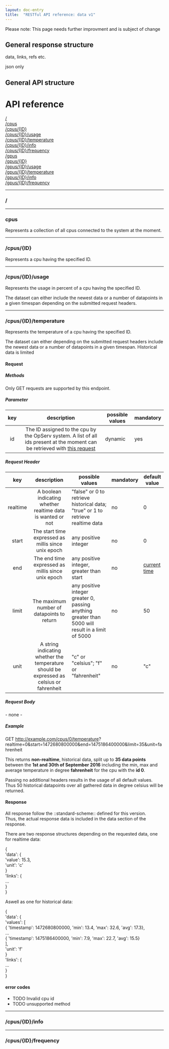 ```yaml
---		  
layout: doc-entry		  
title:  "RESTful API reference: data v1"
---		 
```

  		  
Please note: This page needs further improvment and is subject of change

## General response structure		
	
data, links, refs etc.		
	
json only		
	
## General API structure		
	
# API reference		
	
[/](#)  		
[/cpus](#cpus)  		
[/cpus/{ID}](#cpusid)  		
[/cpus/{ID}/usage](#cpusidusage)  		
[/cpus/{ID}/temperature](#cpusidtemperature)  		
[/cpus/{ID}/info](#cpusidinfo)  		
[/cpus/{ID}/frequency](#cpusidfrequency)		
[/gpus](#gpus)  		
[/gpus/{ID}](#gpusid)  		
[/gpus/{ID}/usage](#gpusidusage)  		
[/gpus/{ID}/temperature](#gpusidtemperature)  		
[/gpus/{ID}/info](#gpusidinfo)  		
[/gpus/{ID}/frequency](#gpusidfrequency) 		
	
	
___		
### /		
	
___

### cpus
Represents a collection of all cpus connected to the system at the moment.		
	
___		
### /cpus/{ID}		
Represents a cpu having the specified ID.		
	
___		
### /cpus/{ID}/usage		
Represents the usage in percent of a cpu having the specified ID.		
	
The dataset can either include the newest data or a number of datapoints in a given timespan depending on the submitted request headers.  		
	
___		
### /cpus/{ID}/temperature		
Represents the temperature of a cpu having the specified ID.		
	
The dataset can either depending on the submitted request headers include the newest data or a number of datapoints in a given timespan. Historical data is limited 		
	
#### Request		
	
##### Methods		
	
Only GET requests are supported by this endpoint.		
	
##### Parameter		
	
|key|description|possible values|mandatory|		
|:---:|:-----:|---|---|		
|id|The ID assigned to the cpu by the OpServ system. A list of all ids present at the moment can be retrieved with [this request](#cpus)|dynamic|yes|		
	
##### Request Header		
	
|key|description|possible values|mandatory|default value|		
|:---:|:-----:|---|---|---|		
|realtime|A boolean indicating whether realtime data is wanted or not|"false" or 0 to retrieve historical data; "true" or 1 to retrieve realtime data|no|0|		
|start|The start time expressed as millis since unix epoch|any positive integer|no|0|		
|end|The end time expressed as millis since unix epoch|any positive integer, greater than start|no|[current time](https://currentmillis.com/)|		
|limit|The maximum number of datapoints to return|any positive integer greater 0, passing anything greater than 5000 will result in a limit of 5000|no|50|		
|unit|A string indicating whether the temperature should be expressed as celsius or fahrenheit|"c" or "celsius"; "f" or "fahrenheit"|no|"c"|		
	
##### Request Body		
	
\- none -		
	
##### Example		
	
   GET http://example.com/cpus/0/temperature?		
		   realtime=0&start=1472680800000&end=1475186400000&limit=35&unit=fahrenheit		
	
This returns **non-realtime**, historical data, split up to **35 data points** between the **1st and 30th of September 2016** including the min, max and average temperature in degree **fahrenheit** for the cpu with the **id 0**.		
   		
Passing no additional headers results in the usage of all default values. Thus 50 historical datapoints over all gathered data in degree celsius will be returned.		
	
#### Response		

All response follow the ::standard-scheme:: defined for this version.		
Thus, the actual response data is included in the data section of the response.		
	
There are two response structures depending on the requested data, one for realtime data:		
	
   {  		
	   'data': {		
		   'value': 15.3,		
		   'unit': 'c'		
	   }		
	   'links': {		
		   ...		
	   }		
   }		
	
Aswell as one for historical data:		
	
   {  		
	   'data': {		
		   'values': [		
		   { 'timestamp': 1472680800000, 'min': 13.4, 'max': 32.6, 'avg': 17.3},		
		   ...		
		   { 'timestamp': 1475186400000, 'min': 7.9, 'max': 22.7, 'avg': 15.5}		
		   ],		
		   'unit': 'f'		
	   }		
	   'links': {		
		   ...		
	   }		
   }		
	
#### error codes		
	
- TODO Invalid cpu id		
- TODO unsupported method		
	
___		
### /cpus/{ID}/info		
	
___		
### /cpus/{ID}/frequency
